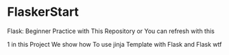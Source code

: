 # FlaskerStart
Flask: Beginner Practice with This Repository or You can refresh with this

  1 in this Project We show how To use jinja Template with Flask and Flask wtf 

